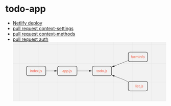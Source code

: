 # todo-app
- [Netlify deploy](https://react-todo-app-sara.netlify.app/)
- [pull request context-settings](https://github.com/Saraaltaweel/todo-app/pull/6)
- [pull request context-methods](https://github.com/Saraaltaweel/todo-app/pull/7)
- [pull request auth](https://github.com/Saraaltaweel/todo-app/pull/8)
![](uml.PNG)
